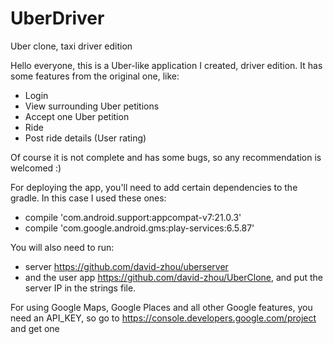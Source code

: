 # UberDriver
Uber clone, taxi driver edition

Hello everyone, this is a Uber-like application I created, driver edition. It has some features from the original one, like:

- Login
- View surrounding Uber petitions
- Accept one Uber petition
- Ride
- Post ride details (User rating)

Of course it is not complete and has some bugs, so any recommendation is welcomed :)

For deploying the app, you'll need to add certain dependencies to the gradle. In this case I used these ones:

- compile 'com.android.support:appcompat-v7:21.0.3'
- compile 'com.google.android.gms:play-services:6.5.87'

You will also need to run:
- server https://github.com/david-zhou/uberserver
- and the user app https://github.com/david-zhou/UberClone, 
and put the server IP in the strings file.

For using Google Maps, Google Places and all other Google features, you need an API_KEY, so go to https://console.developers.google.com/project and get one

